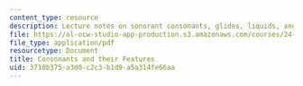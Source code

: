 ```yaml
---
content_type: resource
description: Lecture notes on sonorant consonants, glides, liquids, and nasals.
file: https://ol-ocw-studio-app-production.s3.amazonaws.com/courses/24-941j-the-lexicon-and-its-features-spring-2007/3710b375a3d0c2c3b1d9a5a314fe66aa_lec3ks1.pdf
file_type: application/pdf
resourcetype: Document
title: Consonants and their Features
uid: 3710b375-a3d0-c2c3-b1d9-a5a314fe66aa
---
```


